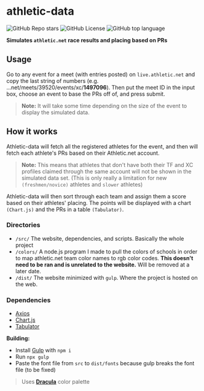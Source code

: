 # athletic-data

![GitHub Repo stars](https://img.shields.io/github/stars/nulxn/athletic-data?style=for-the-badge&labelColor=%2344475a&color=%23bd93f9)
![GitHub License](https://img.shields.io/github/license/nulxn/athletic-data?style=for-the-badge&labelColor=%2344475a&color=%23ff5555)
![GitHub top language](https://img.shields.io/github/languages/top/nulxn/athletic-data?style=for-the-badge&labelColor=%2344475a&color=%2350fa7b)

**Simulates `athletic.net` race results and placing based on PRs**

## Usage

Go to any event for a meet (with entries posted) on `live.athletic.net` and copy the last string of numbers (e.g. ...net/meets/39520/events/xc/**1497096**). Then put the meet ID in the input box, choose an event to base the PRs off of, and press submit.

> **Note:** It will take some time depending on the size of the event to display the simulated data.

## How it works

Athletic-data will fetch all the registered athletes for the event, and then will fetch each athlete's PRs based on their Athletic.net account.

> **Note:** This means that athletes that don't have both their TF and XC profiles claimed through the same account will not be shown in the simulated data set. (This is only really a limitation for new `(freshmen/novice)` athletes and `slower` athletes)

Athletic-data will then sort through each team and assign them a score based on their athletes' placing. The points will be displayed with a chart `(Chart.js)` and the PRs in a table `(Tabulator)`.

### Directories

- `/src/` The website, dependencies, and scripts. Basically the whole project
- `/colors/` A node.js program I made to pull the colors of schools in order to map athletic.net team color names to rgb color codes. **This doesn't need to be ran and is unrelated to the website.** Will be removed at a later date.
- `/dist/` The website minimized with `gulp`. Where the project is hosted on the web.

### Dependencies

- [Axios](https://github.com/axios/axios)
- [Chart.js](https://github.com/chartjs/Chart.js)
- [Tabulator](https://github.com/olifolkerd/tabulator)

**Building:**

- Install [Gulp]() with `npm i`
- Run `npx gulp`
- Paste the font file from `src` to `dist/fonts` because gulp breaks the font file (to be fixed)

> Uses [**Dracula**](https://github.com/dracula/dracula-theme) color palette
